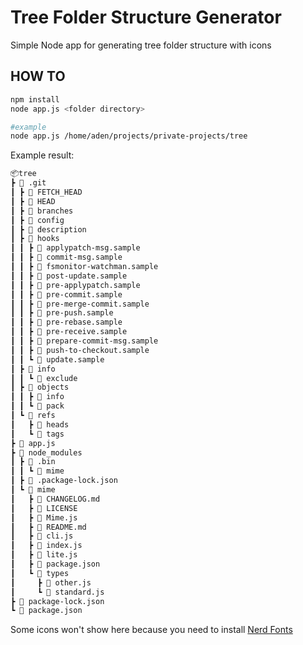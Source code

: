 # Tree Folder Structure Generator
Simple Node app for generating tree folder structure with icons


## HOW TO
```zsh
npm install
node app.js <folder directory>

#example
node app.js /home/aden/projects/private-projects/tree 
```

Example result:
```zsh
📦tree
┣ 📂 .git
┃ ┣ 📜 FETCH_HEAD
┃ ┣ 📜 HEAD
┃ ┣ 📂 branches
┃ ┣ 📜 config
┃ ┣ 📜 description
┃ ┣ 📂 hooks
┃ ┃ ┣ 📜 applypatch-msg.sample
┃ ┃ ┣ 📜 commit-msg.sample
┃ ┃ ┣ 📜 fsmonitor-watchman.sample
┃ ┃ ┣ 📜 post-update.sample
┃ ┃ ┣ 📜 pre-applypatch.sample
┃ ┃ ┣ 📜 pre-commit.sample
┃ ┃ ┣ 📜 pre-merge-commit.sample
┃ ┃ ┣ 📜 pre-push.sample
┃ ┃ ┣ 📜 pre-rebase.sample
┃ ┃ ┣ 📜 pre-receive.sample
┃ ┃ ┣ 📜 prepare-commit-msg.sample
┃ ┃ ┣ 📜 push-to-checkout.sample
┃ ┃ ┗ 📜 update.sample
┃ ┣ 📂 info
┃ ┃ ┗ 📜 exclude
┃ ┣ 📂 objects
┃ ┃ ┣ 📂 info
┃ ┃ ┗ 📂 pack
┃ ┗ 📂 refs
┃   ┣ 📂 heads
┃   ┗ 📂 tags
┣ 󰌞 app.js
┣ 📂 node_modules
┃ ┣ 📂 .bin
┃ ┃ ┗ 📜 mime
┃ ┣  .package-lock.json
┃ ┗ 📂 mime
┃   ┣ 󰍔 CHANGELOG.md
┃   ┣ 📜 LICENSE
┃   ┣ 󰌞 Mime.js
┃   ┣ 󰍔 README.md
┃   ┣ 󰌞 cli.js
┃   ┣ 󰌞 index.js
┃   ┣ 󰌞 lite.js
┃   ┣  package.json
┃   ┗ 📂 types
┃     ┣ 󰌞 other.js
┃     ┗ 󰌞 standard.js
┣  package-lock.json
┗  package.json
```
Some icons won't show here because you need to install [Nerd Fonts](https://www.nerdfonts.com/)

